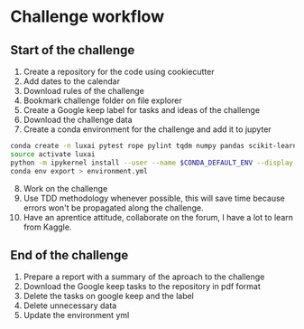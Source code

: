 # Challenge workflow

## Start of the challenge

1. Create a repository for the code using cookiecutter
2. Add dates to the calendar
2. Download rules of the challenge
3. Bookmark challenge folder on file explorer
4. Create a Google keep label for tasks and ideas of the challenge
5. Download the challenge data
6. Create a conda environment for the challenge and add it to jupyter

```bash
conda create -n luxai pytest rope pylint tqdm numpy pandas scikit-learn ipython ipykernel coverage
source activate luxai
python -m ipykernel install --user --name $CONDA_DEFAULT_ENV --display-name "Python ($CONDA_DEFAULT_ENV)"
conda env export > environment.yml
```

8. Work on the challenge
8. Use TDD methodology whenever possible, this will save time because errors
won't be propagated along the challenge.
9. Have an aprentice attitude, collaborate on the forum, I have a lot to learn
from Kaggle.

## End of the challenge

1. Prepare a report with a summary of the aproach to the challenge
2. Download the Google keep tasks to the repository in pdf format
3. Delete the tasks on google keep and the label
4. Delete unnecessary data
5. Update the environment yml
